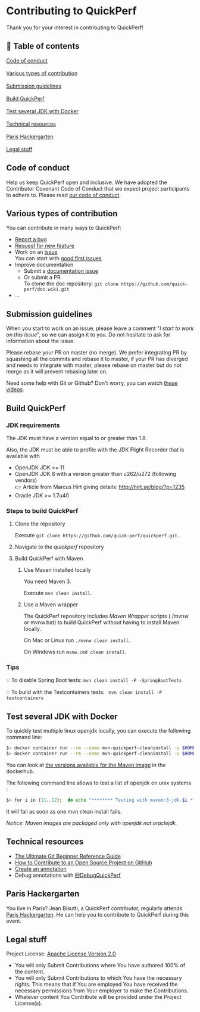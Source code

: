 # Contributing to QuickPerf 
Thank you for your interest in contributing to QuickPerf! <br>

## 🚩 Table of contents
[Code of conduct](#Code-of-conduct) <br><br>
[Various types of contribution](#Various-types-of-contribution) <br><br>
[Submission guidelines](#Submission-guidelines) <br><br>
[Build QuickPerf](#Build-QuickPerf) <br><br>
[Test several JDK with Docker](#Test-several-JDK-with-Docker) <br><br>
[Technical resources](#Technical-resources) <br><br>
[Paris Hackergarten](#Paris-Hackergarten)<br><br>
[Legal stuff](#Legal-stuff)

## Code of conduct
Help us keep QuickPerf open and inclusive. We have adopted the Contributor Covenant Code of Conduct that we expect project participants to adhere to. Please read [our code of conduct](./CODE_OF_CONDUCT.md).

##  Various types of contribution
You can contribute in many ways to QuickPerf:
* [Report a bug](https://github.com/quick-perf/quickperf/issues/new?assignees=&labels=bug&template=bug_report.md&title=)
* [Request for new feature](https://github.com/quick-perf/quickperf/issues/new?assignees=&labels=enhancement&template=feature_request.md&title=)
* Work on an [issue](https://github.com/quick-perf/quickperf/issues)<br>
 You can start with [good first issues](https://github.com/quick-perf/quickperf/labels/%3Athumbsup%3A%20good%20first%20issue)
* Improve documentation
  * Submit a [documentation issue](https://github.com/quick-perf/quickperf/issues/new?assignees=&labels=%3Aledger%3A+documentation&template=documentation-improvement.md&title=)
  * Or submit a PR <br>
  To clone the doc repository: ```git clone https://github.com/quick-perf/doc.wiki.git```
* ...

## Submission guidelines
When you start to work on an issue, please leave a comment "*I start to work on this issue*", so we can assign it to you. Do not hesitate to ask for information about the issue.

Please rebase your PR on master (no merge). We prefer integrating PR by squashing all the commits and rebase it to master, if your PR has diverged and needs to integrate with master, please rebase on master but do not merge as it will prevent rebasing later on.

Need some help with Git or Github? Don't worry, you can watch [these videos](https://egghead.io/courses/how-to-contribute-to-an-open-source-project-on-github).

## Build QuickPerf

### JDK requirements
The JDK must have a version equal to or greater than 1.8.

Also, the JDK must be able to profile with the JDK Flight Recorder that is available with 
* OpenJDK JDK >= 11
* OpenJDK JDK 8 with a version greater than u262/u272 (following vendors) <br>
  👉 Article from Marcus Hirt giving details: http://hirt.se/blog/?p=1235
* Oracle JDK >= 1.7u40

### Steps to build QuickPerf
1) Clone the repository
 
   Execute ```git clone https://github.com/quick-perf/quickperf.git```.

2) Navigate to the *quickperf* repository

3) Build QuickPerf with Maven

    1. Use Maven installed locally
    
       You need Maven 3. 
       
       Execute ```mvn clean install```.
   
   2. Use a Maven wrapper
   
      The QuickPerf repository includes *Maven Wrapper* scripts (./mvnw or mvnw.bat) to build QuickPerf without having to install Maven locally.

      On Mac or Linux run ```./mvnw clean install```.

      On Windows run ```mvnw.cmd clean install```.
        
### Tips
  💡 To disable Spring Boot tests: ```mvn clean install -P -SpringBootTests```
 
  💡 To build with the Testcontainers tests: ``` mvn clean install -P testcontainers```

## Test several JDK with Docker

To quickly test multiple linux openjdk locally, you can execute the following command line:

```bash
$> docker container run --rm --name mvn-quickperf-cleaninstall -v $HOME/.m2:/root/.m2 -v $(pwd):/usr/src/quickperf -w /usr/src/quickperf maven:3-jdk-11 mvn clean install
$> docker container run --rm --name mvn-quickperf-cleaninstall -v $HOME/.m2:/root/.m2 -v $(pwd):/usr/src/quickperf -w /usr/src/quickperf maven:3-jdk-12 mvn clean install
```

You can look at [the versions available for the Maven image](https://hub.docker.com/_/maven) in the dockerhub.

The following command line allows to test a list of openjdk on unix systems :

```bash
$> for i in {11..12};  do echo "******** Testing with maven:3-jdk-$i **********"; docker container run --rm --name mvn-quickperf-cleaninstall -v $HOME/.m2:/root/.m2 -v $(pwd):/usr/src/quickperf -w /usr/src/quickperf maven:3-jdk-$i mvn clean install; if [[ $? != 0 ]]; then break; fi; done
```

It will fail as soon as one mvn clean install fails.

_Notice: Maven images are packaged only with openjdk not oraclejdk._

## Technical resources
* [The Ultimate Git Beginner Reference Guide](https://mukulrathi.com/git-beginner-cheatsheet)
* [How to Contribute to an Open Source Project on GitHub](https://egghead.io/courses/how-to-contribute-to-an-open-source-project-on-github)
* [Create an annotation](https://github.com/quick-perf/doc/wiki/Create-an-annotation)
* Debug annotations with [@DebugQuickPerf](https://github.com/quick-perf/doc/wiki/Core-annotations#DebugQuickPerf)

## Paris Hackergarten
You live in Paris? Jean Bisutti, a QuickPerf contributor, regularly attends [Paris Hackergarten](https://www.meetup.com/fr-FR/Paris-Hackergarten/). He can help you to contribute to QuickPerf during this event.

## Legal stuff
Project License: [Apache License Version 2.0](https://www.apache.org/licenses/LICENSE-2.0)
- You will only Submit Contributions where You have authored 100% of the content.
- You will only Submit Contributions to which You have the necessary rights. This means that if You are employed You have received the necessary permissions from Your employer to make the Contributions.
- Whatever content You Contribute will be provided under the Project License(s).
